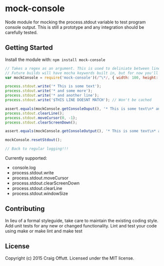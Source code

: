# mock-console

Node module for mocking the process.stdout variable to test program console output. This is still a prototype and any integration should be carefully tested.

## Getting Started
Install the module with: `npm install mock-console`

```javascript
// Takes a regex as an argument. This is used to deliniate between lines that are test framework based.
// Future builds will have mocha keywords built in, but for now you'll have to handle this yourself.
var mockConsole = require('mock-console')(/^\*/, { width: 100, height: 100 });

process.stdout.write('* This is some text');
process.stdout.write('* and some more');
process.stdout.write('* and another line');
process.stdout.write('$THIS LINE DOESNT MATCH'); // Won't be cached

assert.equals(mockConsole.getConsoleOuput(), '* This is some text\n* and some more\n* and another line');
process.stdout.clearLine();
process.stdout.moveCursor(0, -1);
process.stdout.clearScreenDown();

assert.equals(mockConsole.getConsoleOutput(), '* This is some text\n* and some more');

mockConsole.resetStdout();

// Back to regular logging!!!

```

Currently supported:

* console.log
* process.stdout.write
* process.stdout.moveCursor
* process.stdout.clearScreenDown
* process.stdout.clearLine
* process.stdout.windowSize

## Contributing
In lieu of a formal styleguide, take care to maintain the existing coding style. Add unit tests for any new or changed functionality. Lint and test your code using make or make lint and make test

## License
Copyright (c) 2015 Craig Offutt. Licensed under the MIT license.

